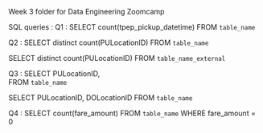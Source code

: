 Week 3 folder for Data Engineering Zoomcamp


SQL queries : 
Q1 : 
SELECT count(tpep_pickup_datetime)
FROM `table_name`

Q2 : 
SELECT distinct count(PULocationID) 
FROM `table_name`

SELECT distinct count(PULocationID) 
FROM `table_name_external`

Q3 : 
SELECT PULocationID,  
FROM `table_name`

SELECT PULocationID,  DOLocationID
FROM `table_name`

Q4 :
SELECT count(fare_amount) 
FROM `table_name` 
WHERE fare_amount = 0
